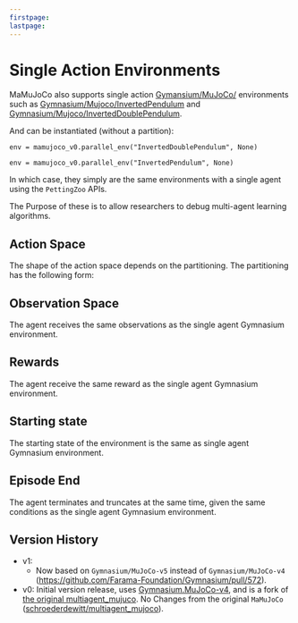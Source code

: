 ```yaml
---
firstpage:
lastpage:
---
```



# Single Action Environments
MaMuJoCo also supports single action [Gymansium/MuJoCo/](https://gymnasium.farama.org/environments/mujoco/) environments such as [Gymnasium/Mujoco/InvertedPendulum](https://gymnasium.farama.org/environments/mujoco/inverted_pendulum/) and [Gymnasium/Mujoco/InvertedDoublePendulum](https://gymnasium.farama.org/environments/mujoco/inverted_double_pendulum/).

And can be instantiated (without a partition):

`env = mamujoco_v0.parallel_env("InvertedDoublePendulum", None)`

`env = mamujoco_v0.parallel_env("InvertedPendulum", None)`

In which case, they simply are the same environments with a single agent using the `PettingZoo` APIs.

The Purpose of these is to allow researchers to debug multi-agent learning algorithms.



## Action Space
The shape of the action space depends on the partitioning. The partitioning has the following form:

## Observation Space
The agent receives the same observations as the single agent Gymnasium environment.



## Rewards
The agent receive the same reward as the single agent Gymnasium environment.



## Starting state
The starting state of the environment is the same as single agent Gymnasium environment.



## Episode End
The agent terminates and truncates at the same time, given the same conditions as the single agent Gymnasium environment.



## Version History
* v1:
	- Now based on `Gymnasium/MuJoCo-v5` instead of `Gymnasium/MuJoCo-v4` (https://github.com/Farama-Foundation/Gymnasium/pull/572).
* v0: Initial version release, uses [Gymnasium.MuJoCo-v4](https://gymnasium.farama.org/environments/mujoco/), and is a fork of [the original multiagent_mujuco](https://github.com/schroederdewitt/multiagent_mujoco).
No Changes from the original `MaMuJoCo` ([schroederdewitt/multiagent_mujoco](https://github.com/schroederdewitt/multiagent_mujoco)).

